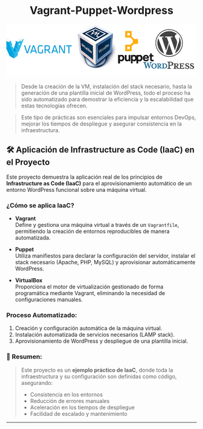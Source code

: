 <!--Vagrant-Puppet-Wordpress--> 
<h1 align="center"> Vagrant-Puppet-Wordpress </h1>

![Automatización WordPress con Vagrant y Puppet](./img.png)

>Desde la creación de la VM, instalación del stack 
necesario, hasta la generación de una plantilla inicial
de WordPress, todo el proceso ha sido automatizado para 
demostrar la eficiencia y la escalabilidad que estas tecnologías ofrecen.

>Este tipo de prácticas son esenciales para impulsar entornos DevOps, mejorar
los tiempos de despliegue y asegurar consistencia en la infraestructura.

## 🛠️ Aplicación de Infrastructure as Code (IaaC) en el Proyecto

Este proyecto demuestra la aplicación real de los principios de **Infrastructure as Code (IaaC)** para el aprovisionamiento automático de un entorno WordPress funcional sobre una máquina virtual.

### ¿Cómo se aplica IaaC?

- **Vagrant**  
  Define y gestiona una máquina virtual a través de un `Vagrantfile`, permitiendo la creación de entornos reproducibles de manera automatizada.

- **Puppet**  
  Utiliza manifiestos para declarar la configuración del servidor, instalar el stack necesario (Apache, PHP, MySQL) y aprovisionar automáticamente WordPress.

- **VirtualBox**  
  Proporciona el motor de virtualización gestionado de forma programática mediante Vagrant, eliminando la necesidad de configuraciones manuales.

### Proceso Automatizado:

1. Creación y configuración automática de la máquina virtual.
2. Instalación automatizada de servicios necesarios (LAMP stack).
3. Aprovisionamiento de WordPress y despliegue de una plantilla inicial.

### 🧠 Resumen:

> Este proyecto es un **ejemplo práctico de IaaC**, donde toda la infraestructura y su configuración son definidas como código, asegurando:
> 
> - Consistencia en los entornos
> - Reducción de errores manuales
> - Aceleración en los tiempos de despliegue
> - Facilidad de escalado y mantenimiento

---

